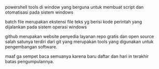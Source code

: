 powershell tools di window yang berguna untuk membuat script dan otomatisasi pada sistem windows

batch file merupakan ekstensi file teks yg berisi kode perintah yang dijalankan pada sistem operasi windows

github merupakan website penyedia layanan repo gratis dan open source salah satunya terdiri dari git yang merupakan tools yang digunakan untuk pengembangan software.

maaf ga sempet baca semuanya karena baru daftar dan hari in terakhir batas pengumpulannya.